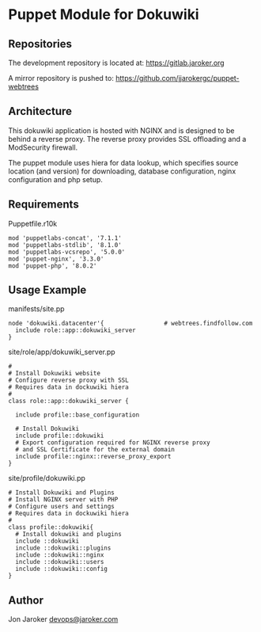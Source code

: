 # Puppet Module for Dokuwiki

## Repositories
The development repository is located at: https://gitlab.jaroker.org

A mirror repository is pushed to: https://github.com/jjarokergc/puppet-webtrees

## Architecture
This dokuwiki application is hosted with NGINX and is designed to be behind a reverse proxy.  The reverse proxy provides SSL offloading and a ModSecurity firewall.

The puppet module uses hiera for data lookup, which specifies source location (and version) for downloading, database configuration, nginx configuration and php setup.

## Requirements
Puppetfile.r10k
```
mod 'puppetlabs-concat', '7.1.1'
mod 'puppetlabs-stdlib', '8.1.0'
mod 'puppetlabs-vcsrepo', '5.0.0'
mod 'puppet-nginx', '3.3.0'
mod 'puppet-php', '8.0.2'
```
## Usage Example

manifests/site.pp
```
node 'dokuwiki.datacenter'{                 # webtrees.findfollow.com
  include role::app::dokuwiki_server
}
```

site/role/app/dokuwiki_server.pp
```
#
# Install Dokuwiki website
# Configure reverse proxy with SSL
# Requires data in dockuwiki hiera
#
class role::app::dokuwiki_server {

  include profile::base_configuration

  # Install Dokuwiki
  include profile::dokuwiki
  # Export configuration required for NGINX reverse proxy
  # and SSL Certificate for the external domain
  include profile::nginx::reverse_proxy_export
}
```

site/profile/dokuwiki.pp
```
# Install Dokuwiki and Plugins
# Install NGINX server with PHP
# Configure users and settings
# Requires data in dockuwiki hiera
#
class profile::dokuwiki{
  # Install dokuwiki and plugins
  include ::dokuwiki
  include ::dokuwiki::plugins
  include ::dokuwiki::nginx
  include ::dokuwiki::users
  include ::dokuwiki::config
}
```

## Author
Jon Jaroker
devops@jaroker.com